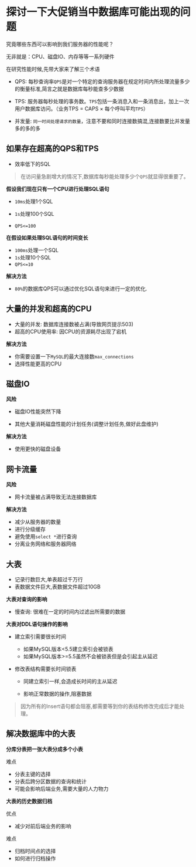 # 探讨一下大促销当中数据库可能出现的问题

 
究竟哪些东西可以影响到我们服务器的性能呢？

无非就是：CPU、磁盘IO、内存等等一系列硬件

在研究性能时候,先带大家来了解三个术语

- QPS: 每秒查询率`QPS`是对一个特定的查询服务器在规定时间内所处理流量多少的衡量标准,简言之就是数据库每秒能查多少数据
- TPS:  服务器每秒处理的事务数。`TPS`包括一条消息入和一条消息出，加上一次用户数据库访问。（业务TPS = CAPS × 每个呼叫平均`TPS`）

- 并发量: `同一时间处理请求的数量`，注意不要和同时连接数搞混,连接数要比并发量多的多的多

## 如果存在超高的QPS和TPS

- 效率低下的SQL

> 在访问量急剧增大的情况下,数据库每秒能处理多少个`QPS`就显得很重要了。

**假设我们现在只有一个CPU进行处理SQL语句**

- `10ms`处理1个SQL

- `1s`处理100个SQL

- `QPS<=100`

**在假设如果处理SQL语句的时间变长**

- `100ms`处理一个SQL
- `1s`处理10个SQL
- `QPS<=10 `

**解决方法**

- `80%`的数据库QPS可以通过优化SQL语句来进行一定的优化.

## 大量的并发和超高的CPU

- 大量的并发: 数据库连接数被占满(导致网页提示503)
- 超高的CPU使用率: 因CPU的资源耗尽出现了宕机

**解决方法**

- 你需要设置一下`MySQL`的最大连接数`max_connections`
- 选择性能更高的CPU

## 磁盘IO

**风险**

- 磁盘IO性能突然下降

- 其他大量消耗磁盘性能的计划任务(调整计划任务,做好此盘维护)

**解决方法**

- 使用更快的磁盘设备

## 网卡流量

**风险**

- 网卡流量被占满导致无法连接数据库

**解决方法**

- 减少从服务器的数量
- 进行分级缓存
- 避免使用`select *`进行查询
- 分离业务网络和服务器网络



## 大表
- 记录行数巨大,单表超过千万行
- 表数据文件巨大,表数据文件超过10GB


**大表对查询的影响**

- 慢查询: 很难在一定的时间内过滤出所需要的数据

**大表对DDL语句操作的影响**

- 建立索引需要很长时间
  - 如果MySQL版本<5.5建立索引会被锁表
  - 如果MySQL版本>=5.5虽然不会被锁表但是会引起主从延迟

- 修改表结构需要长时间锁表

  - 同建立索引一样,会造成长时间的主从延迟

  - 影响正常数据的操作,阻塞数据

    

> 因为所有的Insert语句都会阻塞,都需要等到你的表结构修改完成后才能处理。

## 解决数据库中的大表

**分库分表把一张大表分成多个小表**

难点

- 分表主键的选择
- 分表后跨分区数据的查询和统计
- 可能会影响后端业务,需要大量的人力物力

**大表的历史数据归档**

优点

- 减少对前后端业务的影响 

难点

- 归档时间点的选择 
- 如何进行归档操作

